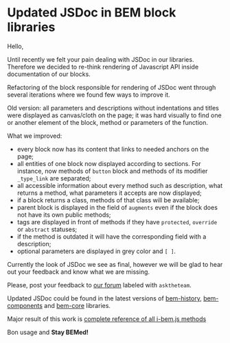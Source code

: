 # Updated JSDoc in BEM block libraries

Hello, 

Until recently we felt your pain dealing with JSDoc in our libraries. Therefore we decided to re-think  rendering of Javascript API inside documentation of our blocks.

Refactoring of the block responsible for rendering of JSDoc went through several iterations where we found few ways to improve it. 

Old version: all parameters and descriptions without indentations and titles were displayed as canvas/cloth on the page; it was hard visually to find one or another element of the block, method or parameters of the function.

What we improved:
- every block now has its content that links to needed anchors on the page;
- all entities of one block now displayed according to sections. For instance, now methods of `button` block and methods of its modifier `_type_link` are separated;
- all accessible information about every method such as description, what returns a method,  what parameters it accepts are now displayed;
- if a block returns a class, methods of that class will be available;
- parent block is displayed in the field of `augments` even if the block does not have its own public methods;
- tags are displayed in front of methods if they have `protected`, `override ` or `abstract` statuses;
- if the method is outdated it will have the corresponding field with a description;
- optional parameters are displayed in grey color and `[ ]`.

Currently the look of JSDoc we see as final, however we will be glad to hear out your feedback and know what we are missing.

Please, post your feedback to [our forum](https://en.bem.info/forum/?labels=asktheteam) labeled with `asktheteam`.

Updated JSDoc could be found in the latest versions of [bem-history](https://en.bem.info/libs/bem-history/), [bem-components](https://en.bem.info/libs/bem-components/) and [bem-core](https://en.bem.info/libs/bem-core/) libraries.

Major result of this work is [complete reference of all i-bem.js methods](https://en.bem.info/libs/bem-core/current/desktop/i-bem/jsdoc/)

Bon usage and **Stay BEMed!**
